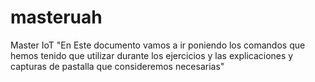 # masteruah
Master IoT
"En Este documento vamos a ir poniendo los comandos que hemos tenido que utilizar durante los ejercicios y las explicaciones y capturas de pastalla que consideremos necesarias"
